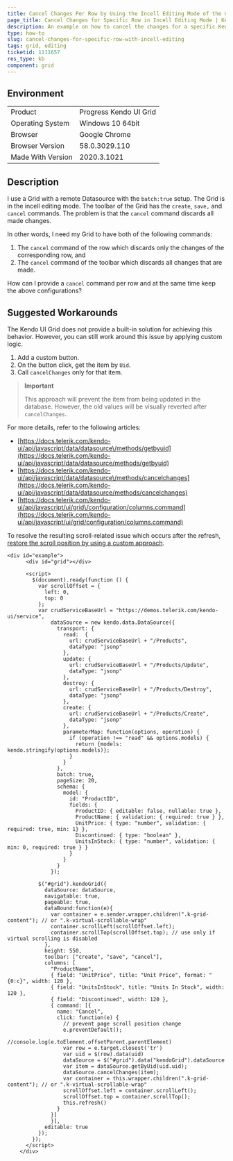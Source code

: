 ```yaml
---
title: Cancel Changes Per Row by Using the Incell Editing Mode of the Grid
page_title: Cancel Changes for Specific Row in Incell Editing Mode | Kendo UI Grid for jQuery
description: An example on how to cancel the changes for a specific Kendo UI Grid row when the Grid is in the incell editing mode.
type: how-to
slug: cancel-changes-for-specific-row-with-incell-editing
tags: grid, editing
ticketid: 1111657
res_type: kb
component: grid
---
```


## Environment

<table>
 <tr>
  <td>Product</td>
  <td>Progress Kendo UI Grid</td>
 </tr>
 <tr>
  <td>Operating System</td>
  <td>Windows 10 64bit</td>
 </tr>
 <tr>
  <td>Browser</td>
  <td>Google Chrome</td>
 </tr>
 <tr>
  <td>Browser Version</td>
  <td>58.0.3029.110</td>
 </tr>
  <tr>
  <td>Made With Version</td>
  <td>2020.3.1021</td>
 </tr>
</table>

## Description

I use a Grid with a remote Datasource with the `batch:true` setup. The Grid is in the incell editing mode. The toolbar of the Grid has the `create`, `save,` and `cancel` commands. The problem is that the `cancel` command discards all made changes.

In other words, I need my Grid to have both of the following commands:
1. The `cancel` command of the row which discards only the changes of the corresponding row, and
1. The `cancel` command of the toolbar which discards all changes that are made.

How can I provide a `cancel` command per row and at the same time keep the above configurations?

## Suggested Workarounds

The Kendo UI Grid does not provide a built-in solution for achieving this behavior. However, you can still work around this issue by applying custom logic.

1. Add a custom button.
1. On the button click, get the item by `Uid`.
1. Call `cancelChanges` only for that item.

> **Important**
>
> This approach will prevent the item from being updated in the database. However, the old values will be visually reverted after `cancelChanges`.

For more details, refer to the following articles:

* [https://docs.telerik.com/kendo-ui/api/javascript/data/datasource\/methods/getbyuid](https://docs.telerik.com/kendo-ui/api/javascript/data/datasource/methods/getbyuid)
* [https://docs.telerik.com/kendo-ui/api/javascript/data/datasource\/methods/cancelchanges](https://docs.telerik.com/kendo-ui/api/javascript/data/datasource/methods/cancelchanges)
* [https://docs.telerik.com/kendo-ui/api/javascript/ui/grid\/configuration/columns.command](https://docs.telerik.com/kendo-ui/api/javascript/ui/grid/configuration/columns.command)

To resolve the resulting scroll-related issue which occurs after the refresh, [restore the scroll position by using a custom approach](https://docs.telerik.com/kendo-ui/controls/data-management/grid/appearance#restore-scroll-positions).

````dojo
<div id="example">
      <div id="grid"></div>

      <script>
        $(document).ready(function () {
          var scrollOffset = {
            left: 0,
            top: 0
          };
          var crudServiceBaseUrl = "https://demos.telerik.com/kendo-ui/service",
              dataSource = new kendo.data.DataSource({
                transport: {
                  read:  {
                    url: crudServiceBaseUrl + "/Products",
                    dataType: "jsonp"
                  },
                  update: {
                    url: crudServiceBaseUrl + "/Products/Update",
                    dataType: "jsonp"
                  },
                  destroy: {
                    url: crudServiceBaseUrl + "/Products/Destroy",
                    dataType: "jsonp"
                  },
                  create: {
                    url: crudServiceBaseUrl + "/Products/Create",
                    dataType: "jsonp"
                  },
                  parameterMap: function(options, operation) {
                    if (operation !== "read" && options.models) {
                      return {models: kendo.stringify(options.models)};
                    }
                  }
                },
                batch: true,
                pageSize: 20,
                schema: {
                  model: {
                    id: "ProductID",
                    fields: {
                      ProductID: { editable: false, nullable: true },
                      ProductName: { validation: { required: true } },
                      UnitPrice: { type: "number", validation: { required: true, min: 1} },
                      Discontinued: { type: "boolean" },
                      UnitsInStock: { type: "number", validation: { min: 0, required: true } }
                    }
                  }
                }
              });

          $("#grid").kendoGrid({
            dataSource: dataSource,
            navigatable: true,
            pageable: true,
            dataBound:function(e){
              var container = e.sender.wrapper.children(".k-grid-content"); // or ".k-virtual-scrollable-wrap"
              container.scrollLeft(scrollOffset.left);
              container.scrollTop(scrollOffset.top); // use only if virtual scrolling is disabled
            },
            height: 550,
            toolbar: ["create", "save", "cancel"],
            columns: [
              "ProductName",
              { field: "UnitPrice", title: "Unit Price", format: "{0:c}", width: 120 },
              { field: "UnitsInStock", title: "Units In Stock", width: 120 },
              { field: "Discontinued", width: 120 },
              { command: [{
                name: "Cancel",
                click: function(e) {
                  // prevent page scroll position change
                  e.preventDefault();
                  //console.log(e.toElement.offsetParent.parentElement)
                  var row = e.target.closest('tr')
                  var uid = $(row).data(uid)
                  dataSource = $("#grid").data("kendoGrid").dataSource
                  var item = dataSource.getByUid(uid.uid);
                  dataSource.cancelChanges(item);
                  var container = this.wrapper.children(".k-grid-content"); // or ".k-virtual-scrollable-wrap"
                  scrollOffset.left = container.scrollLeft();
                  scrollOffset.top = container.scrollTop();
                  this.refresh()
                }
              }]
              }],
            editable: true
          });
        });
      </script>
    </div>
````
